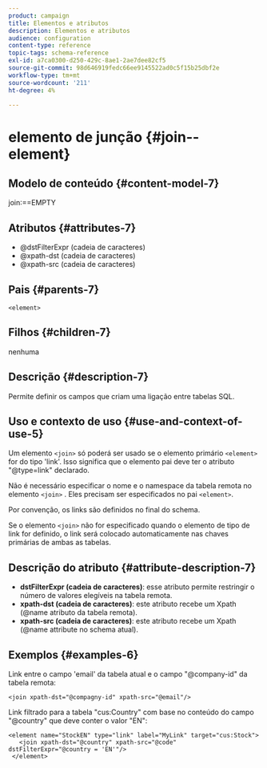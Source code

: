 ```yaml
---
product: campaign
title: Elementos e atributos
description: Elementos e atributos
audience: configuration
content-type: reference
topic-tags: schema-reference
exl-id: a7ca0300-d250-429c-8ae1-2ae7dee82cf5
source-git-commit: 98d646919fedc66ee9145522ad0c5f15b25dbf2e
workflow-type: tm+mt
source-wordcount: '211'
ht-degree: 4%

---
```


# elemento de junção {#join--element}

## Modelo de conteúdo {#content-model-7}

join:==EMPTY

## Atributos {#attributes-7}

* @dstFilterExpr (cadeia de caracteres)
* @xpath-dst (cadeia de caracteres)
* @xpath-src (cadeia de caracteres)

## Pais {#parents-7}

`<element>`

## Filhos {#children-7}

nenhuma

## Descrição {#description-7}

Permite definir os campos que criam uma ligação entre tabelas SQL.

## Uso e contexto de uso {#use-and-context-of-use-5}

Um elemento `<join>` só poderá ser usado se o elemento primário `<element>` for do tipo &#39;link&#39;. Isso significa que o elemento pai deve ter o atributo &quot;@type=link&quot; declarado.

Não é necessário especificar o nome e o namespace da tabela remota no elemento `<join>` . Eles precisam ser especificados no pai `<element>`.

Por convenção, os links são definidos no final do schema.

Se o elemento `<join>` não for especificado quando o elemento de tipo de link for definido, o link será colocado automaticamente nas chaves primárias de ambas as tabelas.

## Descrição do atributo {#attribute-description-7}

* **dstFilterExpr (cadeia de caracteres)**: esse atributo permite restringir o número de valores elegíveis na tabela remota.
* **xpath-dst (cadeia de caracteres)**: este atributo recebe um Xpath (@name atributo da tabela remota).
* **xpath-src (cadeia de caracteres)**: este atributo recebe um Xpath (@name attribute no schema atual).

## Exemplos {#examples-6}

Link entre o campo &#39;email&#39; da tabela atual e o campo &quot;@company-id&quot; da tabela remota:

```
<join xpath-dst="@compagny-id" xpath-src="@email"/>
```

Link filtrado para a tabela &quot;cus:Country&quot; com base no conteúdo do campo &quot;@country&quot; que deve conter o valor &quot;EN&quot;:

```
<element name="StockEN" type="link" label="MyLink" target="cus:Stock">
   <join xpath-dst="@country" xpath-src="@code" dstFilterExpr="@country = 'EN'"/>
 </element>
```

